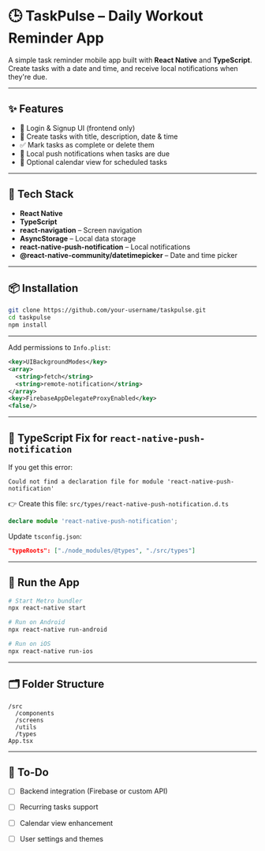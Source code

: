 
# 🕒 TaskPulse – Daily Workout Reminder App

A simple task reminder mobile app built with **React Native** and **TypeScript**. Create tasks with a date and time, and receive local notifications when they're due.

---

## ✨ Features

- 🔐 Login & Signup UI (frontend only)
- 📝 Create tasks with title, description, date & time
- ✅ Mark tasks as complete or delete them
- 🔔 Local push notifications when tasks are due
- 📆 Optional calendar view for scheduled tasks

---

## 🚀 Tech Stack

- **React Native**
- **TypeScript**
- **react-navigation** – Screen navigation
- **AsyncStorage** – Local data storage
- **react-native-push-notification** – Local notifications
- **@react-native-community/datetimepicker** – Date and time picker

---

## 📦 Installation

```bash
git clone https://github.com/your-username/taskpulse.git
cd taskpulse
npm install
````

---


Add permissions to `Info.plist`:

```xml
<key>UIBackgroundModes</key>
<array>
  <string>fetch</string>
  <string>remote-notification</string>
</array>
<key>FirebaseAppDelegateProxyEnabled</key>
<false/>
```

---

## 🚨 TypeScript Fix for `react-native-push-notification`

If you get this error:

```
Could not find a declaration file for module 'react-native-push-notification'
```

👉 Create this file: `src/types/react-native-push-notification.d.ts`

```ts
declare module 'react-native-push-notification';
```

Update `tsconfig.json`:

```json
"typeRoots": ["./node_modules/@types", "./src/types"]
```

---

## 🧪 Run the App

```bash
# Start Metro bundler
npx react-native start

# Run on Android
npx react-native run-android

# Run on iOS
npx react-native run-ios
```

---

## 🗂 Folder Structure

```
/src
  /components
  /screens
  /utils
  /types
App.tsx
```

---

## 📌 To-Do

* [ ] Backend integration (Firebase or custom API)
* [ ] Recurring tasks support
* [ ] Calendar view enhancement
* [ ] User settings and themes

